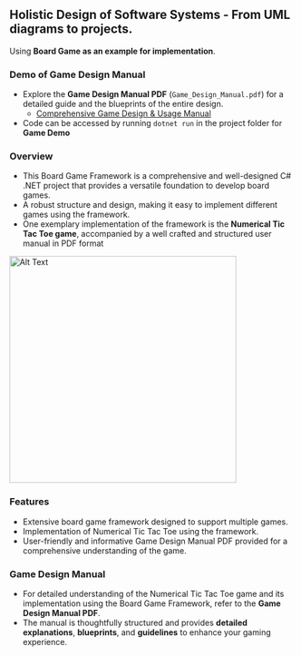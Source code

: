 ## Holistic Design of Software Systems - From UML diagrams to projects.

Using **Board Game as an example for implementation**.

### Demo of Game Design Manual 

- Explore the **Game Design Manual PDF** (`Game_Design_Manual.pdf`) for a detailed guide and the blueprints of the entire design.
  - [Comprehensive Game Design & Usage Manual](https://github.com/andrewtclin/board-game-framework-with-num-tic-tac-toe/blob/master/Game_Design_Manual.pdf)
- Code can be accessed by running `dotnet run` in the project folder for **Game Demo**

### Overview

- This Board Game Framework is a comprehensive and well-designed C# .NET project that provides a versatile foundation to develop board games.
- A robust structure and design, making it easy to implement different games using the framework.
- One exemplary implementation of the framework is the **Numerical Tic Tac Toe game**, accompanied by a well crafted and structured user manual in PDF format

<img src="boardgame_demo.png" alt="Alt Text" width="400" height="auto">

### Features

- Extensive board game framework designed to support multiple games.
- Implementation of Numerical Tic Tac Toe using the framework.
- User-friendly and informative Game Design Manual PDF provided for a comprehensive understanding of the game.

### Game Design Manual

- For detailed understanding of the Numerical Tic Tac Toe game and its implementation using the Board Game Framework, refer to the **Game Design Manual PDF**.
- The manual is thoughtfully structured and provides **detailed explanations**, **blueprints**, and **guidelines** to enhance your gaming experience.
